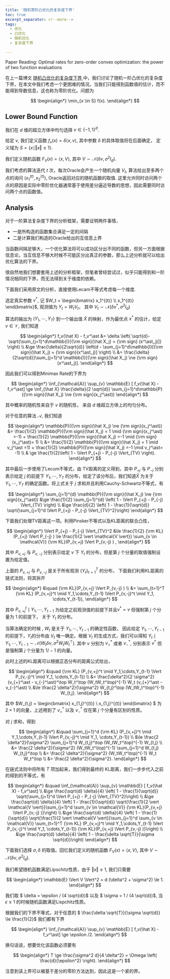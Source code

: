 ```yaml
---
title: '随机零阶凸优化的复杂度下界'
toc: true
excerpt_separator: <!--more-->
tags: 		
  - 优化
  - 凸优化
  - 随机优化
  - 复杂度下界

---
```




Paper Reading: Optimal rates for zero-order convex optimization: the power of two function evaluations



<!--more-->



在上一篇博文 [随机凸优化的复杂度下界 ](https://truenobility303.github.io/LB-SCO/)中，我们讨论了随机一阶凸优化的复杂度下界，在本文中我们考虑一个更困难的情况。当我们只能得到函数值的估计，而不能得到导数信息，这也称为零阶优化。问题为



$$
\begin{align*}
\min_{x \in S} f(x).
\end{align*}
$$



## Lower Bound Function



我们在 $d$ 维的超立方体中均匀选择 $v \in \{-1,1 \}^d$.

给定 $v$, 我们定义函数 $f_v(x) = \delta \langle x, v \rangle$, 其中参数 $\delta$ 的具体取值将在后面确定， 定义域为 $S = \{x \mid \Vert x \Vert \le 1 \}$.

我们定义随机函数 $F_V(x) = \langle x, V \rangle$, 其中 $V \sim \mathcal{N}(\delta v, \sigma^2 I_d)$. 

我们考虑的算法迭代 $t$ 次，每次Oracle会产生一个随机向量 $V_t$, 算法给出至多两个点的询问 $(x_1^{(t)},x_2^{(t)})$, Oracle返回对应的随机函数的取值. 这里允许同时访问两个点的原因是实际中零阶优化器通常基于使用差分逼近导数的思想，因此需要同时访问两个点的函数值。



## Analysis

对于一阶算法复杂度下界的分析框架，需要证明两件事情，

* 一是所构造的函数集合满足一定的间隔
* 二是计算我们构造的Oracle给出的互信息上界

当函数间隔足够大，一个优化算法将可以成功区分出不同的函数，但另一方面根据信息论，当互信息不够大时候不可能区分出真正的参数，那么上述分析就可以给出优化算法的下界。



很自然地我们想要套用上述的分析框架，但笔者曾经尝试过，似乎只能得到和一阶情况相同的下界，而无法得到关于维度的依赖。

下面我们采用原文的分析，直接使用Lecam不等式考虑每一个维度.

选定真实参数 $v^\ast$, 记 $W_t = \begin{bmatrix} x_1^{(t)} \\ x_1^{(t)} \end{bmatrix}$, 观测值为 $Y_t = W_t V_t$， 其中 $V_t \sim \mathcal{N}(\delta v^\ast, \sigma^2 I_d)$

算法的输出为 $(Y_1,\cdots,Y_T)$ 到一个输出值 $\hat X$ 的映射，作为最优点 $x^\ast$ 的估计，给定 $v \in \mathcal{V}$, 我们知道 



$$
\begin{align*}
f_v(\hat X) - f_v^\ast &= \delta \left( \sqrt{d}- \sqrt{\sum_{j=1}^d\mathbb{I}[{\rm sign}(\hat X_j) = {\rm sign} (x^\ast_j)]} \right) \\
&\ge  \frac{\delta}{2\sqrt{d}} \left(d - \sum_{j=1}^d\mathbb{I}[{\rm sign}(\hat X_j) = {\rm sign}(x^\ast_j)]  \right) \\
&= \frac{\delta}{2\sqrt{d}}\sum_{j=1}^d \mathbb{I}[{\rm sign}(\hat X_j) \ne {\rm sign}(x^\ast_j)].
\end{align*}
$$



因此我们可以得到Minimax Rate的下界为



$$
\begin{align*}
\inf_{\mathcal{A}} \sup_{v} \mathbb{E} [ f_v(\hat X) - f_v^\ast] \ge \inf_{\hat X} \frac{\delta}{2 \sqrt{d}} \sum_{j=1}^d\mathbb{P}({\rm sign}(\hat X_j) \ne {\rm sign}(x_j^\ast))
\end{align*}
$$



其中概率的随机性来自于 $v$ 的随机性， 来自 $d$ 维超立方体上的均匀分布。

对于任意的算法 $\mathcal{A}$, 我们知道


$$
\begin{align*}
\mathbb{P}({\rm sign}(\hat X_j) \ne {\rm sign}(x_j^\ast)) &= \frac{1}{2} \mathbb{P}({\rm sign}(\hat X_j) = 1 \mid {\rm sign}(x_j^\ast) =-1) + \frac{1}{2} \mathbb{P}({\rm sign}(\hat X_j) =-1 \mid {\rm sign}(x_j^\ast)= 1) \\
&= \frac{1}{2} \mathbb{P}({\rm sign}(\hat X_j) = 1 \mid v_j^\ast =1) + \frac{1}{2} \mathbb{P}({\rm sign}(\hat X_j) =-1 \mid v_j^\ast= -1) \\
& \ge  \frac{1}{2}\left( 1 -  \Vert P_{+j} - P_{-j} \Vert_{TV} \right).
\end{align*}
$$


其中最后一步使用了Lecum不等式，由 TV距离的定义得到，其中 $P_{+j}$ 与 $P_{-j}$ 分别表示给定 $j$ 的前提下 $Y_1,\cdots,Y_T$ 的分布，给定了该分布后，我们知道$\hat X$ 为关于 $Y_1,\cdots,Y_T$ 的确定函数。将上式关于 $j$ 求和并且利用Cauchy-Schwartz不等式，有


$$
\begin{align*}
\sum_{j=1}^{d} \mathbb{P}({\rm sign}(\hat X_j) \ne {\rm sign}(x_j^\ast)) &\ge   \frac{1}{2} \sum_{j=1}^{d} \left( 1 -  \Vert P_{+j} - P_{-j} \Vert_{TV} \right) \\
&\ge \frac{d}{2} \left( 1 - \frac{1}{\sqrt{d}} \sqrt{\sum_{j=1}^d \Vert P_{+j} - P_{-j} \Vert_{TV}^2}\right)
\end{align*}
$$


下面我们处理TV距离这一项。利用Pinsker不等式以及KL距离的联合凸性，


$$
\begin{align*}
\Vert P_{+j} - P_{-j} \Vert_{TV}^2 &\le \frac{1}{2}  {\rm KL}(P_{+j} \Vert P_{-j} )  \le \frac{1}{2 \vert \mathcal{V \vert}} \sum_{v \in \mathcal{V}}  {\rm KL}(P_{v,+j} \Vert P_{v,-j} ) ,
\end{align*}
$$


其中 $P_{v,+j}$ 与 $P_{v,-j}$ 分别表示给定 $v$ 下 $Y_t$ 的分布，但是第 $j$ 个分量的取值强制设置为给定值。



上面的 $P_{v,+j}$ 与 $P_{v,-j}$  是关于所有观测 $\{ Y_t\}_{t=1}^T$ 的分布， 下面我们利用KL距离的链式法则，将其拆开


$$
\begin{align*}
&\quad {\rm KL}(P_{v,+j} \Vert P_{v,-j} )  \\
&= \sum_{t=1}^T {\rm KL} (P_{v,+j}^t \mid Y_1,\cdots,Y_{t-1} \Vert P_{v,-j}^t \mid Y_1, \cdots,Y_{t-1}),
\end{align*}
$$


其中 $P_{v,+j}^t \mid Y_1,\cdots,Y_{t-1}$ 为给定之前观测值的前提下并且$v^\ast =v$ 但强制第 $j$ 个分量为 $1$ 的前提下， 关于 $Y_t$ 的分布。

当算法确定的时候 , $W_t$ 是关于 $Y_{1},\cdots,Y_{t-1}$ 的确定性函数， 因此给定 $Y_{1},\cdots,Y_{t-1}$ 的前提下，$Y_t$的分布由 $V_t$ 唯一确定。根据 $V_t$ 的生成方式，我们可以得知 $Y_t \mid Y_1,\cdots, Y_{t-1} \sim \mathcal{N}(W_t \delta v , \sigma^2 W_tW_t^\top)$.  其中 $v$ 分别为 $v_+^\ast$ 或者 $v_{-}^\ast$, 分别表示 $v^\ast$ 但是强制第 $j$ 个分量为 $1/-1$ 的向量。



此时上述的KL距离可以根据正态分布的距离公式给出，


$$
\begin{align*}
&\quad {\rm KL} (P_{v,+j}^t \mid Y_1,\cdots,Y_{t-1} \Vert P_{v,-j}^t \mid Y_1, \cdots,Y_{t-1}) \\
&= \frac{\delta^2}{2 \sigma^2} (v_{+}^\ast - v_{-}^\ast)^\top W_t^\top (W_tW_t^\top)^{-1}  W_t (v_{+}^\ast - v_{-}^\ast) \\
&\le \frac{2 \delta^2}{\sigma^2} W_{t,j}^\top (W_tW_t^\top)^{-1} W_{t,j}.
\end{align*}
$$


其中 $W_{t,j} = \begin{bmatrix} x_{1,j}^{(t)} \\ x_{1,j}^{(t)} \end{bmatrix} $ 为 $2\times 1$ 的向量，上述用到了 $v_{+}^\ast$ 以及 $v_{-}^\ast$ 仅在第 $j$ 个分量有区别的性质。

对 $j$ 求和，得到


$$
\begin{align*}
&\quad \sum_{j=1}^d  {\rm KL} (P_{v,+j}^t \mid Y_1,\cdots,Y_{t-1} \Vert P_{v,-j}^t \mid Y_1, \cdots,Y_{t-1}) \\
&\le \frac{2 \delta^2}{\sigma^2} \sum_{j=1}^d W_{t,j}^\top (W_tW_t^\top)^{-1} W_{t,j} \\
&= \frac{2 \delta^2}{\sigma^2} (W_tW_t^\top)^{-1} \sum_{j=1}^d   W_{t,j} W_{t,j}^\top \\
&= \frac{2 \delta^2}{\sigma^2} (W_tW_t^\top)^{-1} W_t W_t^\top \\
&= \frac{2 \delta^2}{\sigma^2}.
\end{align*}
$$


在链式法则中将所有 $T$ 项加起来，我们得到最终的 KL距离，我们一步步代入之前的得到的不等式，有


$$
\begin{align*}
&\quad \inf_{\mathcal{A}} \sup_{v} \mathbb{E} [ f_v(\hat X) - f_v^\ast] \\ &\ge  \frac{\sqrt{d} \delta}{4} \left( 1 - \frac{1}{\sqrt{d}} \sqrt{\sum_{j=1}^d \Vert P_{+j} - P_{-j} \Vert_{TV}^2}\right) \\
&\ge \frac{\sqrt{d} \delta}{4} \left( 1 - \frac{1}{\sqrt{d}} \sqrt{\frac{1}{2 \vert \mathcal{V \vert}}\sum_{j=1}^d  \sum_{v \in \mathcal{V}}  {\rm KL}(P_{v,+j} \Vert P_{v,-j} )}\right) \\
&\ge \frac{\sqrt{d} \delta}{4} \left( 1 - \frac{1}{\sqrt{d}} \sqrt{\frac{1}{2 \vert \mathcal{V \vert}}\sum_{j=1}^d  \sum_{v \in \mathcal{V}} \sum_{t=1}^T {\rm KL} (P_{v,+j}^t \mid Y_1,\cdots,Y_{t-1} \Vert P_{v,-j}^t \mid Y_1, \cdots,Y_{t-1})  {\rm KL}(P_{v,+j} \Vert P_{v,-j} )}\right)  \\
&\ge \frac{\sqrt{d} \delta}{4} \left( 1 - \frac{\delta \sqrt{T}}{\sigma \sqrt{d}}\right)
\end{align*}
$$


下面我们选择 $\sigma, \delta$ 的取值。回忆我们定义的随机函数 $F_V(x) = \langle x, V \rangle$, 其中 $V \sim \mathcal{N}(\delta v, \sigma^2 I_d)$. 

我们希望随机函数满足Lipschitz性质，由于 $\Vert x \Vert \le 1$, 我们只需要 


$$
\begin{align*}
\mathbb{E} \Vert V \Vert^2 = d (\delta^2 + \sigma^2) \le 1.
\end{align*}
$$


我们取 $ \delta = \epsilon / (4 \sqrt{d})$ 以及 $ \sigma = 1 / (4 \sqrt{d})$, 当 $\epsilon \le 1$ 的时候随机函数满足Lispchitz性质。

根据我们的下界不等式，对于任意的 $ \frac{\delta \sqrt{T}}{\sigma \sqrt{d}} \le \frac{1}{2}$ 我们都有下界 


$$
\begin{align*}
\inf_{\mathcal{A}} \sup_{v} \mathbb{E} [ f_v(\hat X) - f_v^\ast] \ge \epsilon /2.
\end{align*}
$$


换句话说，想要优化该函数必须要有 


$$
\begin{align*}
T \ge  \frac{\sigma^2 d}{4 \delta^2} = \Omega \left( \frac{d}{\epsilon^2} \right).
\end{align*}
$$


注意到该上界可以被基于差分的零阶方法达到，因此这是一个紧的界。
